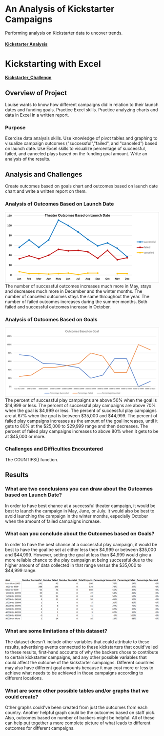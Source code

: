 # An Analysis of Kickstarter Campaigns
Performing analysis on Kickstarter data to uncover trends.
#### [Kickstarter Analysis](./Kickstarter%20Analysis.xlsx)

# Kickstarting with Excel
#### [Kickstarter_Challenge](./Kickstarter_Challenge.xlsx)

## Overview of Project
Louise wants to know how different campaigns did in relation to their launch dates and funding goals.
Practice Excel skills. Practice analyzing charts and data in Excel in a written report.

### Purpose
Exercise data analysis skills. 
Use knowledge of pivot tables and graphing to visualize campaign outcomes
("successful","failed", and "canceled") based on launch date.
Use Excel skills to visualize percentage of successful, failed, and canceled plays based on the funding goal amount.
Write an analysis of the results.

## Analysis and Challenges
Create outcomes based on goals chart and outcomes based on launch date chart and write a written report on them.

### Analysis of Outcomes Based on Launch Date
![Outcomes Based on Launch Date](./Theater_Outcomes_vs_Launch.png)
The number of successful outcomes increases much more in May, stays and decreases much more in December and the winter months.
The number of canceled outcomes stays the same throughout the year.
The number of failed outcomes increases during the summer months. 
Both failed and successful outcomes increase in October.

### Analysis of Outcomes Based on Goals
![Outcomes Based on Goals](./Outcomes_vs_Goals.png)
The percent of successful play campaigns are above 50% when the goal is $14,999 or less.
The percent of successful play campaigns are above 70% when the goal is $4,999 or less.
The percent of successful play campaigns are at 67% when the goal is between $35,000 and $44,999.
The percent of failed play campaigns increases as the amount of the goal increases,
until it gets to 80% at the $25,000 to $29,999 range and then decreases. 
The percent of failed play campaigns increases to above 80% when it gets to be at $45,000 or more.

### Challenges and Difficulties Encountered
The COUNTIFS() function.

## Results

### What are two conclusions you can draw about the Outcomes based on Launch Date?
In order to have best chance at a successful theater campaign, 
it would be best to launch the campaign in May, June, or July. 
It would also be best to avoid launching the campaign in the winter months,
especially October when the amount of failed campaigns increase.

### What can you conclude about the Outcomes based on Goals?
In order to have the best chance at a successful play campaign,
it would be best to have the goal be set at either less then $4,999 or between $35,000 and $44,999.
However, setting the goal at less than $4,999 would give a more reliable chance to the play campaign at being successful due to the higher amount of data
collected in that range versus the $35,000 to $44,999 range.
#### ![Outcomes Based on Goals](./Outcomes_Based_on_Goals_Table.png)

### What are some limitations of this dataset?
The dataset doesn't include other variables that could attribute to these results,
advertising events connected to these kickstarters that could've led to these results, 
first-hand accounts of why the backers chose to contribute to certain kickstarter campaigns,
and any other possible variables that could affect the outcome of the kickstarter campaigns. 
Different countries may also have different goal amounts because it may cost more or less to
achieve what needs to be achieved in those campaigns according to different locations.

### What are some other possible tables and/or graphs that we could create?
Other graphs could've been created from just the outcomes from each country.
Another helpful graph could be the outcomes based on staff pick.
Also, outcomes based on number of backers might be helpful. 
All of these can help put together a more complete picture of what leads to different outcomes for different campaigns.
